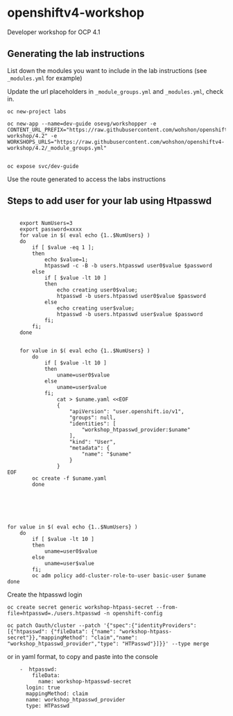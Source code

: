 # openshiftv4-workshop

Developer workshop for OCP 4.1

## Generating the lab instructions

List down the modules you want to include in the lab instructions (see `_modules.yml` for example)

Update the url placeholders in `_module_groups.yml` and `_modules.yml`, check in.


```
oc new-project labs

oc new-app --name=dev-guide osevg/workshopper -e CONTENT_URL_PREFIX="https://raw.githubusercontent.com/wohshon/openshiftv4-workshop/4.2" -e WORKSHOPS_URLS="https://raw.githubusercontent.com/wohshon/openshiftv4-workshop/4.2/_module_groups.yml"


oc expose svc/dev-guide
```

Use the route generated to access the labs instructions

## Steps to add user for your lab using Htpasswd 

```

    export NumUsers=3
    export password=xxxx
    for value in $( eval echo {1..$NumUsers} ) 
    do
        if [ $value -eq 1 ];
        then
            echo $value=1;
            htpasswd -c -B -b users.htpasswd user0$value $password
        else
            if [ $value -lt 10 ]
            then
                echo creating user0$value;
                htpasswd -b users.htpasswd user0$value $password
            else
                echo creating user$value;
                htpasswd -b users.htpasswd user$value $password
            fi;
        fi;
    done


    for value in $( eval echo {1..$NumUsers} )
        do
            if [ $value -lt 10 ]
            then
                uname=user0$value
            else
                uname=user$value
            fi;
                cat > $uname.yaml <<EOF
                {
                    "apiVersion": "user.openshift.io/v1",
                    "groups": null,
                    "identities": [
                        "workshop_htpasswd_provider:$uname"
                    ],
                    "kind": "User",
                    "metadata": {
                        "name": "$uname"
                    }
                }
EOF
        oc create -f $uname.yaml
        done






for value in $( eval echo {1..$NumUsers} )
    do
        if [ $value -lt 10 ]
        then
            uname=user0$value
        else
            uname=user$value
        fi;
        oc adm policy add-cluster-role-to-user basic-user $uname
done

```
Create the htpasswd login

```
oc create secret generic workshop-htpass-secret --from-file=htpasswd=./users.htpasswd -n openshift-config

oc patch Oauth/cluster --patch '{"spec":{"identityProviders": [{"htpasswd": {"fileData": {"name": "workshop-htpass-secret"}},"mappingMethod": "claim","name": "workshop_htpasswd_provider","type": "HTPasswd"}]}}' --type merge

```

or in yaml format, to copy and paste into the console

```
    -  htpasswd:
        fileData:
          name: workshop-htpasswd-secret
      login: true
      mappingMethod: claim
      name: workshop_htpasswd_provider
      type: HTPasswd

```
